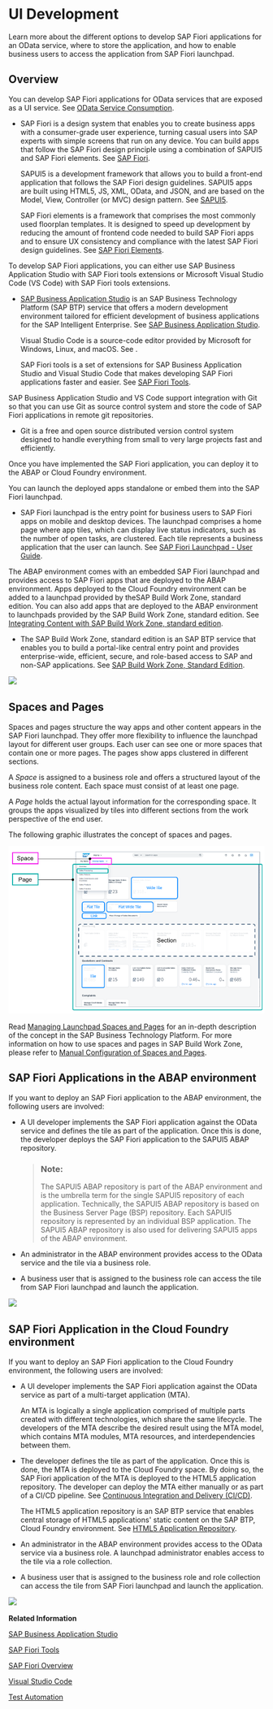 <!-- loiob74a89d3565b4abeb88efb581a081c8d -->

# UI Development

Learn more about the different options to develop SAP Fiori applications for an OData service, where to store the application, and how to enable business users to access the application from SAP Fiori launchpad.



<a name="loiob74a89d3565b4abeb88efb581a081c8d__section_ofq_hts_ctb"/>

## Overview

You can develop SAP Fiori applications for OData services that are exposed as a UI service. See [OData Service Consumption](https://help.sap.com/docs/btp/sap-abap-restful-application-programming-model/odata-service-consumption?version=Cloud).

-   SAP Fiori is a design system that enables you to create business apps with a consumer-grade user experience, turning casual users into SAP experts with simple screens that run on any device. You can build apps that follow the SAP Fiori design principle using a combination of SAPUI5 and SAP Fiori elements. See [SAP Fiori](https://help.sap.com/docs/SAP_FIORI_OVERVIEW).

    SAPUI5 is a development framework that allows you to build a front-end application that follows the SAP Fiori design guidelines. SAPUI5 apps are built using HTML5, JS, XML, OData, and JSON, and are based on the Model, View, Controller \(or MVC\) design pattern. See [SAPUI5](https://help.sap.com/docs/SAPUI5?version=External).

    SAP Fiori elements is a framework that comprises the most commonly used floorplan templates. It is designed to speed up development by reducing the amount of frontend code needed to build SAP Fiori apps and to ensure UX consistency and compliance with the latest SAP Fiori design guidelines. See [SAP Fiori Elements](https://sapui5.hana.ondemand.com/#/topic/03265b0408e2432c9571d6b3feb6b1fd).


To develop SAP Fiori applications, you can either use SAP Business Application Studio with SAP Fiori tools extensions or Microsoft Visual Studio Code \(VS Code\) with SAP Fiori tools extensions.

-   [SAP Business Application Studio](https://help.sap.com/docs/btp/sap-business-technology-platform/sap-business-application-studio?version=Cloud) is an SAP Business Technology Platform \(SAP BTP\) service that offers a modern development environment tailored for efficient development of business applications for the SAP Intelligent Enterprise. See [SAP Business Application Studio](https://help.sap.com/docs/btp/sap-business-technology-platform/sap-business-application-studio?version=Cloud).

    Visual Studio Code is a source-code editor provided by Microsoft for Windows, Linux, and macOS. See .

    SAP Fiori tools is a set of extensions for SAP Business Application Studio and Visual Studio Code that makes developing SAP Fiori applications faster and easier. See [SAP Fiori Tools](https://help.sap.com/viewer/product/SAP_FIORI_tools/Latest/en-US).


SAP Business Application Studio and VS Code support integration with Git so that you can use Git as source control system and store the code of SAP Fiori applications in remote git repositories.

-   Git is a free and open source distributed version control system designed to handle everything from small to very large projects fast and efficiently.


Once you have implemented the SAP Fiori application, you can deploy it to the ABAP or Cloud Foundry environment.

You can launch the deployed apps standalone or embed them into the SAP Fiori launchpad.

-   SAP Fiori launchpad is the entry point for business users to SAP Fiori apps on mobile and desktop devices. The launchpad comprises a home page where app tiles, which can display live status indicators, such as the number of open tasks, are clustered. Each tile represents a business application that the user can launch. See [SAP Fiori Launchpad - User Guide](https://help.sap.com/docs/btp/sap-fiori-launchpad-for-sap-btp-abap-environment/sap-fiori-launchpad-user-guide?version=Cloud).


The ABAP environment comes with an embedded SAP Fiori launchpad and provides access to SAP Fiori apps that are deployed to the ABAP environment. Apps deployed to the Cloud Foundry environment can be added to a launchpad provided by theSAP Build Work Zone, standard edition. You can also add apps that are deployed to the ABAP environment to launchpads provided by the SAP Build Work Zone, standard edition. See [Integrating Content with SAP Build Work Zone, standard edition](../50-administration-and-ops/integrating-content-with-sap-build-work-zone-standard-edition-ac97434.md).

-   The SAP Build Work Zone, standard edition is an SAP BTP service that enables you to build a portal-like central entry point and provides enterprise-wide, efficient, secure, and role-based access to SAP and non-SAP applications. See [SAP Build Work Zone, Standard Edition](https://help.sap.com/docs/build-work-zone-standard-edition).


![](images/UI_Development_Overview_e7e06e4.png)



<a name="loiob74a89d3565b4abeb88efb581a081c8d__section_n5h_lcp_1bc"/>

## Spaces and Pages

Spaces and pages structure the way apps and other content appears in the SAP Fiori launchpad. They offer more flexibility to influence the launchpad layout for different user groups. Each user can see one or more spaces that contain one or more pages. The pages show apps clustered in different sections.

A *Space* is assigned to a business role and offers a structured layout of the business role content. Each space must consist of at least one page.

A *Page* holds the actual layout information for the corresponding space. It groups the apps visualized by tiles into different sections from the work perspective of the end user.

The following graphic illustrates the concept of spaces and pages.

![](images/SpaceandPageillustration_044d249.png)

Read [Managing Launchpad Spaces and Pages](https://help.sap.com/docs/btp/user-interface-configurations/managing-launchpad-spaces-and-pages?version=Cloud) for an in-depth description of the concept in the SAP Business Technology Platform. For more information on how to use spaces and pages in SAP Build Work Zone, please refer to [Manual Configuration of Spaces and Pages](https://help.sap.com/docs/build-work-zone-standard-edition/sap-build-work-zone-standard-edition/manual-configuration-of-spaces-and-pages?q=Space).



<a name="loiob74a89d3565b4abeb88efb581a081c8d__section_evh_23r_stb"/>

## SAP Fiori Applications in the ABAP environment

If you want to deploy an SAP Fiori application to the ABAP environment, the following users are involved:

-   A UI developer implements the SAP Fiori application against the OData service and defines the tile as part of the application. Once this is done, the developer deploys the SAP Fiori application to the SAPUI5 ABAP repository.

    > ### Note:  
    > The SAPUI5 ABAP repository is part of the ABAP environment and is the umbrella term for the single SAPUI5 repository of each application. Technically, the SAPUI5 ABAP repository is based on the Business Server Page \(BSP\) repository. Each SAPUI5 repository is represented by an individual BSP application. The SAPUI5 ABAP repository is also used for delivering SAPUI5 apps of the ABAP environment.

-   An administrator in the ABAP environment provides access to the OData service and the tile via a business role.
-   A business user that is assigned to the business role can access the tile from SAP Fiori launchpad and launch the application.

![](images/UI_Development_in_the_ABAP_Environment_f758148.png)



<a name="loiob74a89d3565b4abeb88efb581a081c8d__section_u5t_g3r_stb"/>

## SAP Fiori Application in the Cloud Foundry environment

If you want to deploy an SAP Fiori application to the Cloud Foundry environment, the following users are involved:

-   A UI developer implements the SAP Fiori application against the OData service as part of a multi-target application \(MTA\).

    An MTA is logically a single application comprised of multiple parts created with different technologies, which share the same lifecycle. The developers of the MTA describe the desired result using the MTA model, which contains MTA modules, MTA resources, and interdependencies between them.

-   The developer defines the tile as part of the application. Once this is done, the MTA is deployed to the Cloud Foundry space. By doing so, the SAP Fiori application of the MTA is deployed to the HTML5 application repository. The developer can deploy the MTA either manually or as part of a CI/CD pipeline. See [Continuous Integration and Delivery \(CI/CD\)](https://help.sap.com/products/BTP/65de2977205c403bbc107264b8eccf4b/fe74df55b0f54e99bf6e13a3b53e1db0.html?version=Cloud).

    The HTML5 application repository is an SAP BTP service that enables central storage of HTML5 applications' static content on the SAP BTP, Cloud Foundry environment. See [HTML5 Application Repository](https://help.sap.com/products/BTP/65de2977205c403bbc107264b8eccf4b/f8520f572a6445a7bfaff4a1bbcbe60a.html?version=Cloud).

-   An administrator in the ABAP environment provides access to the OData service via a business role. A launchpad administrator enables access to the tile via a role collection.
-   A business user that is assigned to the business role and role collection can access the tile from SAP Fiori launchpad and launch the application.

![](images/UI_Development_in_the_Cloud_Foundry_Environment_6f98219.png)

**Related Information**  


[SAP Business Application Studio](https://help.sap.com/viewer/product/SAP%20Business%20Application%20Studio/Cloud/en-US)

[SAP Fiori Tools](https://help.sap.com/viewer/product/SAP_FIORI_tools/Latest/en-US)

[SAP Fiori Overview](https://help.sap.com/viewer/product/SAP_FIORI_OVERVIEW/5_OVERVIEW/en-US?task=discover_task)

[Visual Studio Code](https://help.sap.com/viewer/17d50220bcd848aa854c9c182d65b699/Latest/en-US/17efa217f7f34a9eba53d7b209ca4280.html)

[Test Automation](https://developers.sap.com/group.fiori-elements-mockserver-opa.html)

